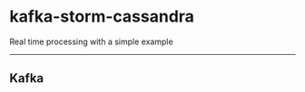 kafka-storm-cassandra
=====================

Real time processing with a simple example

---------------------

Kafka
------------------

